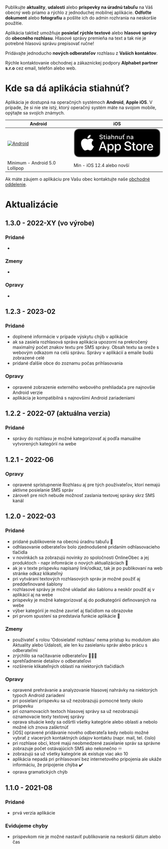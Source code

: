 Publikujte **aktuality**, **udalosti** alebo **príspevky na úradnú tabuľu** na Váš obecný web priamo a rýchlo z jednoduchej mobilnej aplikácie. **Odfoťte dokument** alebo **fotografiu** a pošlite ich do admin rozhrania na neskoršie použitie.

Aplikácia taktiež umožňuje **posielať rýchle textové** alebo **hlasové správy** do **obecného rozhlasu**. Hlasové správy premieňa na text a tak nie je potrebné hlasovú správu prepisovať ručne!

Pridávajte jednoducho **nových odberateľov** rozhlasu z **Vašich kontaktov**.

Rýchle kontaktovanie obchodnej a zákazníckej podpory **Alphabet partner s.r.o** cez email, telefón alebo web.

# Kde sa dá aplikácia stiahnúť?
Aplikácia je dostupná na operačných systémoch **Android**, **Apple iOS**. V prípade, že si nie ste istý, ktorý operačný systém máte na svojom mobile, opýtajte sa svojích známych. 

| Android | iOS |
|-----|--------|
|<a href="https://play.google.com/store/apps/details?id=com.alphabetpartner.obmayorapp"><img src="https://play.google.com/intl/en_us/badges/static/images/badges/sk_badge_web_generic.png" alt="Android" width="350"/></a>|<a href="https://apps.apple.com/sk/app/online-úrad/id1578027584"><img src="https://raw.githubusercontent.com/Martinedo/ObApp_promoting/master/resources/download_on_app_store_sk.png" alt="iOS" width="300"/></a>|
| Minimum - Android 5.0 Lollipop| Min - iOS 12.4 alebo novší |

Ak máte záujem o aplikáciu pre Vašu obec kontaktujte naše [obchodné oddelenie](https://onlineobec.sk/kontakt/).

# Aktualizácie

## 1.3.0 - 2022-XY (vo výrobe)

### Pridané
- 

### Zmeny
- 

### Opravy
- 

## 1.2.3 - 2023-02

### Pridané
- doplnené informácie v prípade výskytu chýb v aplikácie
- ak sa zasiela rozhlasová správa aplikácia upozorní na prekročený maximalný počet znakov textu pre SMS správy. Obsah textu sa oreže s webovým odkazom na celú správu. Správy v aplikácií a emaile budú zobrazené celé
- pridané ďalšie obce do zoznamu počas prihlasovania

### Opravy
- opravené zobrazenie externého webového prehliadača pre najnovšie Android verzie 
- aplikácia je kompatibilná s najnovšími Android zariadeniami

## 1.2.2 - 2022-07 (aktuálna verzia)

### Pridané
- správy do rozhlasu je možné kategorizovať aj podľa manuálne vytvorených kategórií na webe

## 1.2.1 - 2022-06

### Opravy
- opravené sprístupnenie Rozhlasu aj pre tých používateľov, ktorí nemajú aktívne posielanie SMS správ
- zároveň pre nich nebude možnosť zaslania textovej správy skrz SMS kanál

## 1.2.0 - 2022-03

### Pridané
- pridané publikovenie na obecnú úradnu tabuľu 📄
- odhlasovanie odberateľov bolo zjednodušené pridaním odhlasovacieho tlačidla
- v novinkách sa zobrazujú novinky zo spoločnosti OnlineObec a jej produktoch - napr infomrácie o nových aktualizáciach 📰
- ak je v texte príspevku napísaný link/odkaz, tak je po publikovaní na web stránke odkaz klikateľný
- pri vytváraní textových rozhlasových správ je možné použiť aj preddefinované šablony
- rozhlasové správy je možné ukladať ako šablonu a neskôr použiť aj v aplikácií aj na webe
- príspevky je možné kategorizovať aj do podkategórií definovaných na webe
- výber kategórií je možné zavrieť aj tlačidlom na obrazovke
- pri prvom spustení sa predstavia funkcie aplikácie 🌟

### Zmeny
- používateľ s rolou 'Odosielateľ rozhlasu' nema prístup ku modulom ako Aktuality alebo Udalosti, ale len ku zasielaniu správ alebo prácu s odberateľmi
- zrýchlilo sa načítavanie odberateľov 🧑‍🤝‍🧑
- sprehľadnenie detailov o odberateľovi
- rozšírenie klikateľných oblastí na niektorých tlačidlách

### Opravy
- opravené prehrávanie a analyzovanie hlasovej nahrávky na niektorých typoch Android zariadení
- pri posielaní príspevku sa už nezobrazujú pomocné texty okolo príspevku
- pri oznamovacích textoch hlasovej správy sa už nezobrazujú oznamovacie texty textovej správy
- oprava situácie kedy sa odšrtli všetky kategórie alebo oblasti a nebolo možné ich znova zaškrtnúť
- [iOS] opravené pridávanie nového odberateľa kedy nebolo možné vybrať z viacerých kontaktných údajov kontaktu (napr. mail, tel. čislo)
- pri rozhlase obci, ktoré majú neobmedzené zasielanie správ sa správne zobrazuje počet ostávajúcich SMS ako nekonečno ♾️
- zobrazujú sa už všetky kategórie ak existuje viac ako 10
- aplikácia nepadá pri prihlasovaní bez internetového pripojenia ale ukáže informáciu, že pripojenie chýba ✔️
- oprava gramatických chýb

## 1.1.0 - 2021-08

### Pridané
- prvá verzia aplikácie

### Evidujeme chyby
- príspevkom nie je možné nastaviť publikovanie na neskorší dátum alebo čas
